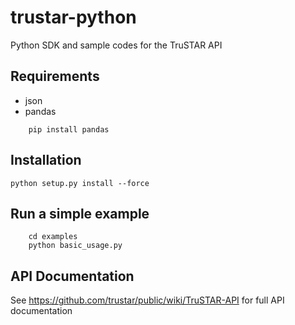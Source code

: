 # trustar-python
Python SDK and sample codes for the TruSTAR API 


## Requirements
* json
* pandas
 
```
    pip install pandas
```

## Installation
```shell
python setup.py install --force
```

## Run a simple example
```shell
    cd examples
    python basic_usage.py
```
## API Documentation

See https://github.com/trustar/public/wiki/TruSTAR-API for full API documentation